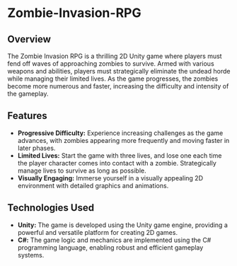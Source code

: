 # Zombie-Invasion-RPG

## Overview

The Zombie Invasion RPG is a thrilling 2D Unity game where players must fend off waves of approaching zombies to survive. Armed with various weapons and abilities, players must strategically eliminate the undead horde while managing their limited lives. As the game progresses, the zombies become more numerous and faster, increasing the difficulty and intensity of the gameplay.

## Features

- **Progressive Difficulty:** Experience increasing challenges as the game advances, with zombies appearing more frequently and moving faster in later phases.
- **Limited Lives:** Start the game with three lives, and lose one each time the player character comes into contact with a zombie. Strategically manage lives to survive as long as possible.
- **Visually Engaging:** Immerse yourself in a visually appealing 2D environment with detailed graphics and animations.

## Technologies Used

- **Unity:** The game is developed using the Unity game engine, providing a powerful and versatile platform for creating 2D games.
- **C#:** The game logic and mechanics are implemented using the C# programming language, enabling robust and efficient gameplay systems.
